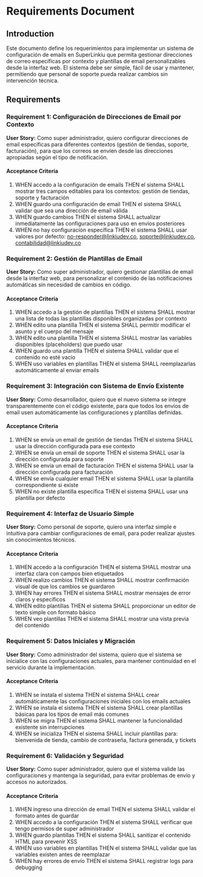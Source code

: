 # Requirements Document

## Introduction

Este documento define los requerimientos para implementar un sistema de configuración de emails en SuperLinkiu que permita gestionar direcciones de correo específicas por contexto y plantillas de email personalizables desde la interfaz web. El sistema debe ser simple, fácil de usar y mantener, permitiendo que personal de soporte pueda realizar cambios sin intervención técnica.

## Requirements

### Requirement 1: Configuración de Direcciones de Email por Contexto

**User Story:** Como super administrador, quiero configurar direcciones de email específicas para diferentes contextos (gestión de tiendas, soporte, facturación), para que los correos se envíen desde las direcciones apropiadas según el tipo de notificación.

#### Acceptance Criteria

1. WHEN accedo a la configuración de emails THEN el sistema SHALL mostrar tres campos editables para los contextos: gestión de tiendas, soporte y facturación
2. WHEN guardo una configuración de email THEN el sistema SHALL validar que sea una dirección de email válida
3. WHEN guardo cambios THEN el sistema SHALL actualizar inmediatamente las configuraciones para uso en envíos posteriores
4. WHEN no hay configuración específica THEN el sistema SHALL usar valores por defecto: no-responder@linkiudev.co, soporte@linkiudev.co, contabilidad@linkiudev.co

### Requirement 2: Gestión de Plantillas de Email

**User Story:** Como super administrador, quiero gestionar plantillas de email desde la interfaz web, para personalizar el contenido de las notificaciones automáticas sin necesidad de cambios en código.

#### Acceptance Criteria

1. WHEN accedo a la gestión de plantillas THEN el sistema SHALL mostrar una lista de todas las plantillas disponibles organizadas por contexto
2. WHEN edito una plantilla THEN el sistema SHALL permitir modificar el asunto y el cuerpo del mensaje
3. WHEN edito una plantilla THEN el sistema SHALL mostrar las variables disponibles (placeholders) que puedo usar
4. WHEN guardo una plantilla THEN el sistema SHALL validar que el contenido no esté vacío
5. WHEN uso variables en plantillas THEN el sistema SHALL reemplazarlas automáticamente al enviar emails

### Requirement 3: Integración con Sistema de Envío Existente

**User Story:** Como desarrollador, quiero que el nuevo sistema se integre transparentemente con el código existente, para que todos los envíos de email usen automáticamente las configuraciones y plantillas definidas.

#### Acceptance Criteria

1. WHEN se envía un email de gestión de tiendas THEN el sistema SHALL usar la dirección configurada para ese contexto
2. WHEN se envía un email de soporte THEN el sistema SHALL usar la dirección configurada para soporte
3. WHEN se envía un email de facturación THEN el sistema SHALL usar la dirección configurada para facturación
4. WHEN se envía cualquier email THEN el sistema SHALL usar la plantilla correspondiente si existe
5. WHEN no existe plantilla específica THEN el sistema SHALL usar una plantilla por defecto

### Requirement 4: Interfaz de Usuario Simple

**User Story:** Como personal de soporte, quiero una interfaz simple e intuitiva para cambiar configuraciones de email, para poder realizar ajustes sin conocimientos técnicos.

#### Acceptance Criteria

1. WHEN accedo a la configuración THEN el sistema SHALL mostrar una interfaz clara con campos bien etiquetados
2. WHEN realizo cambios THEN el sistema SHALL mostrar confirmación visual de que los cambios se guardaron
3. WHEN hay errores THEN el sistema SHALL mostrar mensajes de error claros y específicos
4. WHEN edito plantillas THEN el sistema SHALL proporcionar un editor de texto simple con formato básico
5. WHEN veo plantillas THEN el sistema SHALL mostrar una vista previa del contenido

### Requirement 5: Datos Iniciales y Migración

**User Story:** Como administrador del sistema, quiero que el sistema se inicialice con las configuraciones actuales, para mantener continuidad en el servicio durante la implementación.

#### Acceptance Criteria

1. WHEN se instala el sistema THEN el sistema SHALL crear automáticamente las configuraciones iniciales con los emails actuales
2. WHEN se instala el sistema THEN el sistema SHALL crear plantillas básicas para los tipos de email más comunes
3. WHEN se migra THEN el sistema SHALL mantener la funcionalidad existente sin interrupciones
4. WHEN se inicializa THEN el sistema SHALL incluir plantillas para: bienvenida de tienda, cambio de contraseña, factura generada, y tickets

### Requirement 6: Validación y Seguridad

**User Story:** Como super administrador, quiero que el sistema valide las configuraciones y mantenga la seguridad, para evitar problemas de envío y accesos no autorizados.

#### Acceptance Criteria

1. WHEN ingreso una dirección de email THEN el sistema SHALL validar el formato antes de guardar
2. WHEN accedo a la configuración THEN el sistema SHALL verificar que tengo permisos de super administrador
3. WHEN guardo plantillas THEN el sistema SHALL sanitizar el contenido HTML para prevenir XSS
4. WHEN uso variables en plantillas THEN el sistema SHALL validar que las variables existen antes de reemplazar
5. WHEN hay errores de envío THEN el sistema SHALL registrar logs para debugging